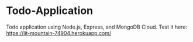 # Todo-Application
Todo application using Node.js, Express, and MongoDB Cloud.
Test it here: https://lit-mountain-74904.herokuapp.com/

